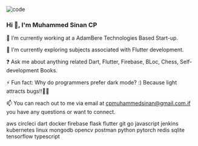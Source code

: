 
![code](https://github.com/MUHAMMEDSINANCP/MUHAMMED-SINAN-CP/assets/68960205/17edb6c9-518f-476d-849c-91f3886ac2fa)

### Hi 👋, I'm Muhammed Sinan CP

🔭 I’m currently working at a AdamBere Technologies Based Start-up.

🌱 I'm currently exploring subjects associated with Flutter development.

❓ Ask me about anything related Dart, Flutter, Firebase, BLoc, Chess, Self-development Books.

⚡ Fun fact: Why do programmers prefer dark mode? :) Because light attracts bugs!!😶‍🌫️

 📫 You can reach out to me via email at cpmuhammedsinan@gmail.com.if you have any questions or want to connect.




aws circleci dart docker firebase flask flutter git go javascript jenkins kubernetes linux mongodb opencv postman python pytorch redis sqlite tensorflow typescript
